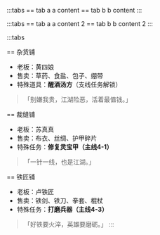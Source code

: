 :::tabs
== tab a
a content
== tab b
b content
:::

:::tabs
== tab a
a content 2
== tab b
b content 2
:::


:::tabs

== 杂货铺
- 老板：黄四娘  
- 售卖：草药、食盐、包子、绷带  
- 特殊道具：**醒酒汤方**（支线任务解锁）  
> 「别嫌我贵，江湖险恶，活着最值钱。」

== 裁缝铺
- 老板：苏真真  
- 售卖：布衣、丝绸、护甲碎片  
- 特殊任务：**修复灵宝甲（主线4-1）**  
> 「一针一线，也是江湖。」

== 铁匠铺
- 老板：卢铁匠  
- 售卖：铁剑、铁刀、拳套、棍杖  
- 特殊任务：**打磨兵器（主线4-3）**  
> 「好铁要火淬，英雄要磨砺。」
::: 
